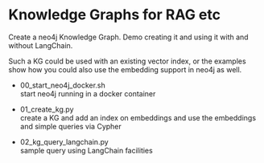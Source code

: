 # Knowledge Graphs for RAG etc

Create a neo4j Knowledge Graph.
Demo creating it and using it with and without LangChain.

Such a KG could be used with an existing vector index, or the examples
show how you could also use the embedding support in neo4j as well.

- 00\_start\_neo4j\_docker.sh</br>
  start neo4j running in a docker container

- 01\_create\_kg.py</br>
    create a KG and add an index on embeddings and use the embeddings and simple queries via Cypher

- 02\_kg\_query\_langchain.py</br>
    sample query using LangChain facilities

